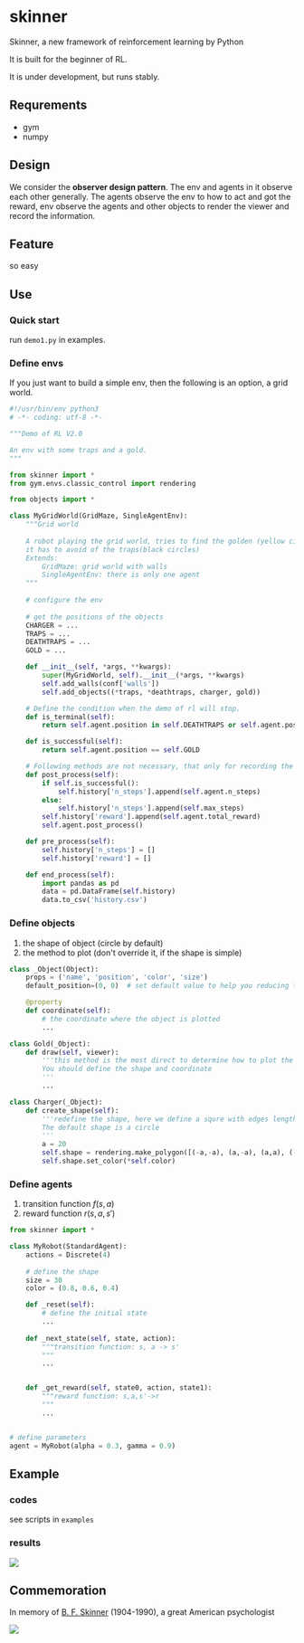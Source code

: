 # skinner
Skinner, a new framework of reinforcement learning by Python

It is built for the beginner of RL.



It is under development, but runs stably.



## Requrements

- gym
- numpy

## Design

We consider the **observer design pattern**. The env and agents in it observe each other generally. The agents observe the env to how to act and got the reward, env observe the agents and other objects to render the viewer and record the information.

## Feature

so easy

## Use

### Quick start

run `demo1.py` in examples.

### Define envs

If you just want to build a simple env, then the following is an option, a grid world.

```python
#!/usr/bin/env python3
# -*- coding: utf-8 -*-

"""Demo of RL V2.0

An env with some traps and a gold.
"""

from skinner import *
from gym.envs.classic_control import rendering

from objects import *

class MyGridWorld(GridMaze, SingleAgentEnv):
    """Grid world
    
    A robot playing the grid world, tries to find the golden (yellow circle), meanwhile
    it has to avoid of the traps(black circles)
    Extends:
        GridMaze: grid world with walls
        SingleAgentEnv: there is only one agent
    """
    
    # configure the env
    
    # get the positions of the objects
    CHARGER = ...
    TRAPS = ...
    DEATHTRAPS = ...
    GOLD = ...

    def __init__(self, *args, **kwargs):
        super(MyGridWorld, self).__init__(*args, **kwargs)
        self.add_walls(conf['walls'])
        self.add_objects((*traps, *deathtraps, charger, gold))

    # Define the condition when the demo of rl will stop.
    def is_terminal(self):
        return self.agent.position in self.DEATHTRAPS or self.agent.position == self.GOLD or self.agent.power<=0

    def is_successful(self):
        return self.agent.position == self.GOLD

    # Following methods are not necessary, that only for recording the process of rl
    def post_process(self):
        if self.is_successful():
            self.history['n_steps'].append(self.agent.n_steps)
        else:
            self.history['n_steps'].append(self.max_steps)
        self.history['reward'].append(self.agent.total_reward)
        self.agent.post_process()

    def pre_process(self):
        self.history['n_steps'] = []
        self.history['reward'] = []

    def end_process(self):
        import pandas as pd
        data = pd.DataFrame(self.history)
        data.to_csv('history.csv')


```



### Define objects

1. the shape of object (circle by default)
2. the method to plot (don't override it, if the shape is simple)

```python
class _Object(Object):
    props = ('name', 'position', 'color', 'size')
    default_position=(0, 0)  # set default value to help you reducing the codes when creating an object

    @property
    def coordinate(self):
        # the coordinate where the object is plotted
        ...

class Gold(_Object):
    def draw(self, viewer):
        '''this method is the most direct to determine how to plot the object
        You should define the shape and coordinate
        '''
        ...

class Charger(_Object):
    def create_shape(self):
        '''redefine the shape, here we define a squre with edges length of 40.
        The default shape is a circle
        '''
        a = 20
        self.shape = rendering.make_polygon([(-a,-a), (a,-a), (a,a), (-a,a)])
        self.shape.set_color(*self.color)
```



### Define agents

1. transition function $f(s,a)$
2. reward function $r(s,a,s')$

```python
from skinner import *

class MyRobot(StandardAgent):
    actions = Discrete(4)
    
    # define the shape
    size = 30
    color = (0.8, 0.6, 0.4)

    def _reset(self):
        # define the initial state
        ...
        
    def _next_state(self, state, action):
        """transition function: s, a -> s'
        """
        ...


    def _get_reward(self, state0, action, state1):
        """reward function: s,a,s'->r
        """
        ...


# define parameters
agent = MyRobot(alpha = 0.3, gamma = 0.9)
```


## Example

### codes

see scripts in `examples`

### results

![](performance.png)



## Commemoration

In memory of [B. F. Skinner](https://www.bfskinner.org/) (1904-1990), a great American psychologist

 ![](skinner.jpg)
